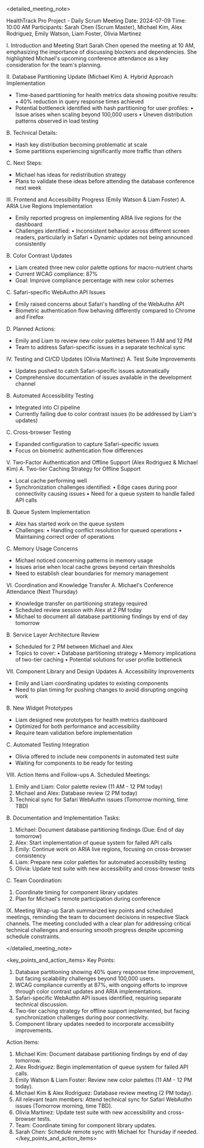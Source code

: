 <detailed_meeting_note>

HealthTrack Pro Project - Daily Scrum Meeting
Date: 2024-07-09
Time: 10:00 AM
Participants: Sarah Chen (Scrum Master), Michael Kim, Alex Rodriguez, Emily Watson, Liam Foster, Olivia Martinez

I. Introduction and Meeting Start
Sarah Chen opened the meeting at 10 AM, emphasizing the importance of discussing blockers and dependencies. She highlighted Michael's upcoming conference attendance as a key consideration for the team's planning.

II. Database Partitioning Update (Michael Kim)
A. Hybrid Approach Implementation
   - Time-based partitioning for health metrics data showing positive results:
     • 40% reduction in query response times achieved
   - Potential bottleneck identified with hash partitioning for user profiles:
     • Issue arises when scaling beyond 100,000 users
     • Uneven distribution patterns observed in load testing

B. Technical Details:
   - Hash key distribution becoming problematic at scale
   - Some partitions experiencing significantly more traffic than others

C. Next Steps:
   - Michael has ideas for redistribution strategy
   - Plans to validate these ideas before attending the database conference next week

III. Frontend and Accessibility Progress (Emily Watson & Liam Foster)
A. ARIA Live Regions Implementation
   - Emily reported progress on implementing ARIA live regions for the dashboard
   - Challenges identified:
     • Inconsistent behavior across different screen readers, particularly in Safari
     • Dynamic updates not being announced consistently

B. Color Contrast Updates
   - Liam created three new color palette options for macro-nutrient charts
   - Current WCAG compliance: 87%
   - Goal: Improve compliance percentage with new color schemes

C. Safari-specific WebAuthn API Issues
   - Emily raised concerns about Safari's handling of the WebAuthn API
   - Biometric authentication flow behaving differently compared to Chrome and Firefox

D. Planned Actions:
   - Emily and Liam to review new color palettes between 11 AM and 12 PM
   - Team to address Safari-specific issues in a separate technical sync

IV. Testing and CI/CD Updates (Olivia Martinez)
A. Test Suite Improvements
   - Updates pushed to catch Safari-specific issues automatically
   - Comprehensive documentation of issues available in the development channel

B. Automated Accessibility Testing
   - Integrated into CI pipeline
   - Currently failing due to color contrast issues (to be addressed by Liam's updates)

C. Cross-browser Testing
   - Expanded configuration to capture Safari-specific issues
   - Focus on biometric authentication flow differences

V. Two-Factor Authentication and Offline Support (Alex Rodriguez & Michael Kim)
A. Two-tier Caching Strategy for Offline Support
   - Local cache performing well
   - Synchronization challenges identified:
     • Edge cases during poor connectivity causing issues
     • Need for a queue system to handle failed API calls

B. Queue System Implementation
   - Alex has started work on the queue system
   - Challenges:
     • Handling conflict resolution for queued operations
     • Maintaining correct order of operations

C. Memory Usage Concerns
   - Michael noticed concerning patterns in memory usage
   - Issues arise when local cache grows beyond certain thresholds
   - Need to establish clear boundaries for memory management

VI. Coordination and Knowledge Transfer
A. Michael's Conference Attendance (Next Thursday)
   - Knowledge transfer on partitioning strategy required
   - Scheduled review session with Alex at 2 PM today
   - Michael to document all database partitioning findings by end of day tomorrow

B. Service Layer Architecture Review
   - Scheduled for 2 PM between Michael and Alex
   - Topics to cover:
     • Database partitioning strategy
     • Memory implications of two-tier caching
     • Potential solutions for user profile bottleneck

VII. Component Library and Design Updates
A. Accessibility Improvements
   - Emily and Liam coordinating updates to existing components
   - Need to plan timing for pushing changes to avoid disrupting ongoing work

B. New Widget Prototypes
   - Liam designed new prototypes for health metrics dashboard
   - Optimized for both performance and accessibility
   - Require team validation before implementation

C. Automated Testing Integration
   - Olivia offered to include new components in automated test suite
   - Waiting for components to be ready for testing

VIII. Action Items and Follow-ups
A. Scheduled Meetings:
   1. Emily and Liam: Color palette review (11 AM - 12 PM today)
   2. Michael and Alex: Database review (2 PM today)
   3. Technical sync for Safari WebAuthn issues (Tomorrow morning, time TBD)

B. Documentation and Implementation Tasks:
   1. Michael: Document database partitioning findings (Due: End of day tomorrow)
   2. Alex: Start implementation of queue system for failed API calls
   3. Emily: Continue work on ARIA live regions, focusing on cross-browser consistency
   4. Liam: Prepare new color palettes for automated accessibility testing
   5. Olivia: Update test suite with new accessibility and cross-browser tests

C. Team Coordination:
   1. Coordinate timing for component library updates
   2. Plan for Michael's remote participation during conference

IX. Meeting Wrap-up
Sarah summarized key points and scheduled meetings, reminding the team to document decisions in respective Slack channels. The meeting concluded with a clear plan for addressing critical technical challenges and ensuring smooth progress despite upcoming schedule constraints.

</detailed_meeting_note>

<key_points_and_action_items>
Key Points:
1. Database partitioning showing 40% query response time improvement, but facing scalability challenges beyond 100,000 users.
2. WCAG compliance currently at 87%, with ongoing efforts to improve through color contrast updates and ARIA implementations.
3. Safari-specific WebAuthn API issues identified, requiring separate technical discussion.
4. Two-tier caching strategy for offline support implemented, but facing synchronization challenges during poor connectivity.
5. Component library updates needed to incorporate accessibility improvements.

Action Items:
1. Michael Kim: Document database partitioning findings by end of day tomorrow.
2. Alex Rodriguez: Begin implementation of queue system for failed API calls.
3. Emily Watson & Liam Foster: Review new color palettes (11 AM - 12 PM today).
4. Michael Kim & Alex Rodriguez: Database review meeting (2 PM today).
5. All relevant team members: Attend technical sync for Safari WebAuthn issues (Tomorrow morning, time TBD).
6. Olivia Martinez: Update test suite with new accessibility and cross-browser tests.
7. Team: Coordinate timing for component library updates.
8. Sarah Chen: Schedule remote sync with Michael for Thursday if needed.
</key_points_and_action_items>
